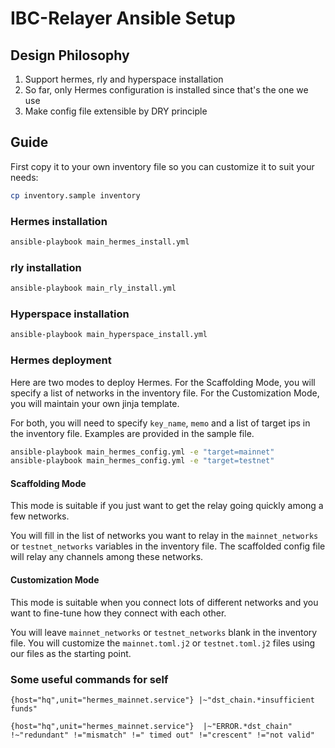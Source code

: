 # IBC-Relayer Ansible Setup

## Design Philosophy

1. Support hermes, rly and hyperspace installation
1. So far, only Hermes configuration is installed since that's the one we use
1. Make config file extensible by DRY principle

## Guide

First copy it to your own inventory file so you can customize it to suit your needs:

```bash
cp inventory.sample inventory
```

### Hermes installation

```bash
ansible-playbook main_hermes_install.yml
```

### rly installation

```bash
ansible-playbook main_rly_install.yml
```

### Hyperspace installation

```bash
ansible-playbook main_hyperspace_install.yml
```

### Hermes deployment

Here are two modes to deploy Hermes. For the Scaffolding Mode, you will specify a list of networks in the inventory file. For the Customization Mode, you will maintain your own jinja template.

For both, you will need to specify `key_name`, `memo` and a list of target ips in the inventory file. Examples are provided in the sample file.

```bash
ansible-playbook main_hermes_config.yml -e "target=mainnet"
ansible-playbook main_hermes_config.yml -e "target=testnet"
```

#### Scaffolding Mode

This mode is suitable if you just want to get the relay going quickly among a few networks.

You will fill in the list of networks you want to relay in the `mainnet_networks` or `testnet_networks` variables in the inventory file. The scaffolded config file will relay any channels among these networks.

#### Customization Mode

This mode is suitable when you connect lots of different networks and you want to fine-tune how they connect with each other.

You will leave `mainnet_networks` or `testnet_networks` blank in the inventory file. You will customize the `mainnet.toml.j2` or `testnet.toml.j2` files using our files as the starting point.

### Some useful commands for self

`{host="hq",unit="hermes_mainnet.service"} |~"dst_chain.*insufficient funds"`

`{host="hq",unit="hermes_mainnet.service"}  |~"ERROR.*dst_chain" !~"redundant" !="mismatch" !=" timed out" !="crescent" !="not valid"`
